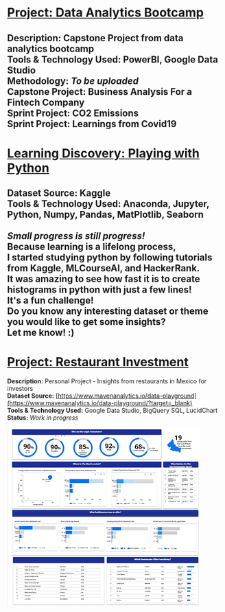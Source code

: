 # [Project: Data Analytics Bootcamp](#) <br>
**Description:** Capstone Project from data analytics bootcamp
<br>
**Tools & Technology Used:** PowerBI, Google Data Studio <br>
**Methodology:** *To be uploaded* <br>
**Capstone Project:** Business Analysis For a Fintech Company <br>
**Sprint Project:** CO2 Emissions <br>
**Sprint Project:** Learnings from Covid19 <br>
---
# [Learning Discovery: Playing with Python](#) <br>
**Dataset Source:** Kaggle <br>
**Tools & Technology Used:** Anaconda, Jupyter, Python, Numpy, Pandas, MatPlotlib, Seaborn <br> <br>
***Small progress is still progress!***<br> 
Because learning is a lifelong process, <br>
I started studying python by following tutorials from Kaggle, MLCourseAI, and HackerRank.<br>
It was amazing to see how fast it is to create histograms in python with just a few lines!<br>
It's a fun challenge! 
<br>Do you know any interesting dataset or theme you would like to get some insights? 
<br>Let me know! :)
<br>
---
# [Project: Restaurant Investment](#) <br>
**Description:** Personal Project - Insights from restaurants in Mexico for investors <br>
**Dataset Source:** [https://www.mavenanalytics.io/data-playground](https://www.mavenanalytics.io/data-playground/?target=_blank) <br>
**Tools & Technology Used:** Google Data Studio, BigQuery SQL, LucidChart
<br>
**Status:**
*Work in progress* <br> <br>
[![](https://github.com/karquiambao/Kar_Portfolio/blob/main/images/portfolio-project1.png?raw=true)](#)


